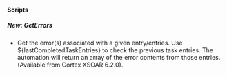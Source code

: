 
#### Scripts
##### New: GetErrors
- Get the error(s) associated with a given entry/entries. Use ${lastCompletedTaskEntries} to check the previous task entries. The automation will return an array of the error contents from those entries. (Available from Cortex XSOAR 6.2.0).
